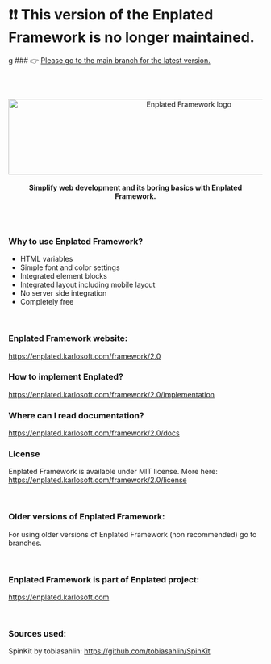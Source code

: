 # ❗️❗️ This version of the Enplated Framework is no longer maintained.

g ### 👉 [Please go to the main branch for the latest version.](https://github.com/K-cermak/Enplated-Framework)

<br><br>

<p align="center">
    <a href="https://enplated.karlosoft.com/framework/2.0">
        <img src="https://cdn.karlosoft.com/cdn-data/ks/img/enplated/github/enp-framework.svg" width="700" height="150" alt="Enplated Framework logo">
    </a>
    <br>
        <br>
    <strong> Simplify web development and its boring basics with Enplated Framework.</strong>
</p>

<br/>
<br/>

### Why to use Enplated Framework?
- HTML variables
- Simple font and color settings
- Integrated element blocks
- Integrated layout including mobile layout
- No server side integration
- Completely free

<br/>

### Enplated Framework website:
https://enplated.karlosoft.com/framework/2.0

### How to implement Enplated?
https://enplated.karlosoft.com/framework/2.0/implementation

### Where can I read documentation?
https://enplated.karlosoft.com/framework/2.0/docs

### License
Enplated Framework is available under MIT license. More here: https://enplated.karlosoft.com/framework/2.0/license

<br/>

### Older versions of Enplated Framework:
For using older versions of Enplated Framework (non recommended) go to branches.

<br/>

### Enplated Framework is part of Enplated project:
https://enplated.karlosoft.com


<br/>

### Sources used:
SpinKit by tobiasahlin: https://github.com/tobiasahlin/SpinKit